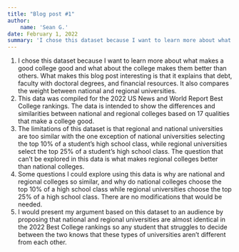 ```yaml
---
title: "Blog post #1"
author: 
    name: 'Sean G.'
date: February 1, 2022
summary: 'I chose this dataset because I want to learn more about what makes a good college good'
---
```


1. I chose this dataset because I want to learn more about what makes a good college good
and what about the college makes them better than others. What makes this blog post
interesting is that it explains that debt, faculty with doctoral degrees, and financial
resources. It also compares the weight between national and regional universities.
2. This data was compiled for the 2022 US News and World Report Best College rankings.
The data is intended to show the differences and similarities between national and
regional colleges based on 17 qualities that make a college good.
3. The limitations of this dataset is that regional and national universities are too similar
with the one exception of national universities selecting the top 10% of a student’s high
school class, while regional universities select the top 25% of a student’s high school
class. The question that can’t be explored in this data is what makes regional colleges
better than national colleges.
4. Some questions I could explore using this data is why are national and regional colleges
so similar, and why do national colleges choose the top 10% of a high school class while
regional universities choose the top 25% of a high school class. There are no
modifications that would be needed.
5. I would present my argument based on this dataset to an audience by proposing that
national and regional universities are almost identical in the 2022 Best College rankings
so any student that struggles to decide between the two knows that these types of
universities aren’t different from each other.